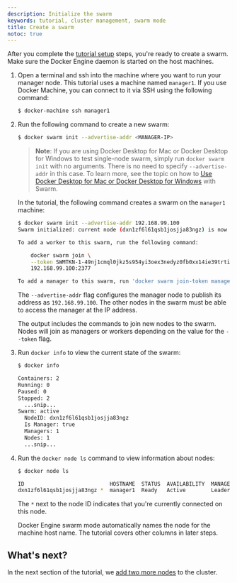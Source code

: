 ```yaml
---
description: Initialize the swarm
keywords: tutorial, cluster management, swarm mode
title: Create a swarm
notoc: true
---
```


After you complete the [tutorial setup](index.md) steps, you're ready
to create a swarm. Make sure the Docker Engine daemon is started on the host
machines.

1.  Open a terminal and <span class='bold'>ssh</span> into the machine where you want to run your <span class='important'>manager
    node</span>. This tutorial uses a machine named `manager1`. If you use Docker Machine,
    you can connect to it via SSH using the following command:

    ```bash
    $ docker-machine ssh manager1
    ```

2.  Run the following command to create a new swarm:

    ```bash
    $ docker swarm init --advertise-addr <MANAGER-IP>
    ```

    > **Note**: If you are using Docker Desktop for Mac or Docker Desktop for Windows to test
    > single-node swarm, simply run `docker swarm init` with no arguments. There is no
    > need to specify `--advertise-addr` in this case. To learn more, see the topic
    > on how to
    > [Use Docker Desktop for Mac or Docker Desktop for Windows](index.md#use-docker-desktop-for-mac-or-docker-desktop-for-windows)
    > with Swarm.

    In the tutorial, the following command creates a swarm on the `manager1`
    machine:

    ```bash
    $ docker swarm init --advertise-addr 192.168.99.100
    Swarm initialized: current node (dxn1zf6l61qsb1josjja83ngz) is now a manager.

    To add a worker to this swarm, run the following command:

        docker swarm join \
        --token SWMTKN-1-49nj1cmql0jkz5s954yi3oex3nedyz0fb0xx14ie39trti4wxv-8vxv8rssmk743ojnwacrr2e7c \
        192.168.99.100:2377

    To add a manager to this swarm, run 'docker swarm join-token manager' and follow the instructions.
    ```

    <span class='definition'>The `--advertise-addr` flag</span> configures the manager node to publish its
    address as `192.168.99.100`. The other nodes in the swarm must be able
    to access the manager at the IP address.

    The output includes the commands to join new nodes to the swarm. Nodes will
    join as managers or workers depending on the value for the `--token`
    flag.

2.  Run `docker info` to view the current state of the swarm:

    ```bash
    $ docker info

    Containers: 2
    Running: 0
    Paused: 0
    Stopped: 2
      ...snip...
    Swarm: active
      NodeID: dxn1zf6l61qsb1josjja83ngz
      Is Manager: true
      Managers: 1
      Nodes: 1
      ...snip...
    ```

3.  Run the `docker node ls` command to view information about nodes:

    ```bash
    $ docker node ls

    ID                           HOSTNAME  STATUS  AVAILABILITY  MANAGER STATUS
    dxn1zf6l61qsb1josjja83ngz *  manager1  Ready   Active        Leader

    ```

    The `*` next to the node ID indicates that you're <span class='important'>currently connected on
    this node</span>.

    Docker Engine swarm mode automatically names the node for the machine host
    name. The tutorial covers other columns in later steps.

## What's next?

In the next section of the tutorial, we [add two more nodes](add-nodes.md) to
the cluster.
